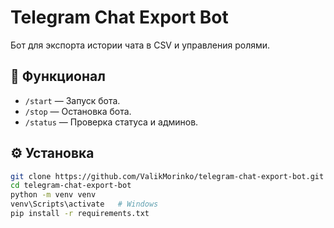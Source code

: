 # Telegram Chat Export Bot

Бот для экспорта истории чата в CSV и управления ролями.

## 📌 Функционал
- `/start` — Запуск бота.
- `/stop` — Остановка бота.
- `/status` — Проверка статуса и админов.

## ⚙️ Установка
```bash
git clone https://github.com/ValikMorinko/telegram-chat-export-bot.git
cd telegram-chat-export-bot
python -m venv venv
venv\Scripts\activate   # Windows
pip install -r requirements.txt
